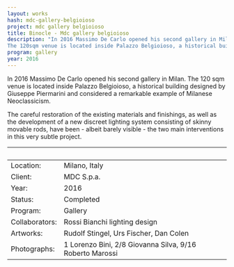 ```yaml
---
layout: works
hash: mdc-gallery-belgioioso
project: mdc gallery belgioioso
title: Binocle - Mdc gallery belgioioso
description: "In 2016 Massimo De Carlo opened his second gallery in Milan.
The 120sqm venue is located inside Palazzo Belgioioso, a historical building by G. Piermarini..."
program: gallery
year: 2016
---
```


In 2016 Massimo De Carlo opened his second gallery in Milan.
The 120 sqm venue is located inside Palazzo Belgioioso, a historical building designed by Giuseppe Piermarini and considered a remarkable example of Milanese Neoclassicism.

The careful restoration of the existing materials and finishings, as well as the development of a new discreet lighting system consisting of skinny movable rods, have been - albeit barely visible -  the two main interventions in this very subtle project.

|&nbsp;|&nbsp;|
|:----------|:---------------|
| Location:      | Milano, Italy                                            |
| Client:        | MDC S.p.a.                                               |
| Year:          | 2016                                                     |
| Status:        | Completed                                                |
| Program:       | Gallery                                                  |
| Collaborators: | Rossi Bianchi lighting design                            |
| Artworks:      | Rudolf Stingel, Urs Fischer, Dan Colen                   |
| Photographs:   | 1 Lorenzo Bini, 2/8 Giovanna Silva, 9/16 Roberto Marossi |
